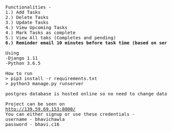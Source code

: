 <pre>
Functionalities - 
1.) Add Tasks
2.) Delete Tasks
3.) Update Tasks
4.) View Upcoming Tasks
4.) Mark Tasks as complete
5.) View All taks (Completes and pending)
<b>6.) Reminder email 10 minutes before task time (based on server time). </b>

Using
-Django 1.11
-Python 3.6.5

How to run
> pip3 install -r requirements.txt
> python3 manage.py runserver

postgres database is hosted online so no need to change database settings even when running locally.

Project can be seen on
<a href="http://142.93.211.20:8000/" target="_blank">http://139.59.69.153:8000/</a>
You can either signup or use these credentials - 
username - bhavichawla
password - bhavi.c16
</pre>
